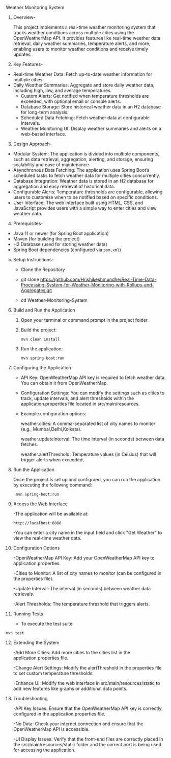 Weather Monitoring System

1) Overview-
 

     This project implements a real-time weather monitoring system that tracks weather conditions across multiple cities using the OpenWeatherMap API. It provides features like real-time weather data retrieval, daily weather summaries, temperature alerts, and more, 
  enabling users to monitor weather conditions and receive timely updates.

2) Key Features-
  - Real-time Weather Data: Fetch up-to-date weather information for multiple cities.
  - Daily Weather Summaries: Aggregate and store daily weather data, including high, low, and average temperatures.
    - Custom Alerts: Get notified when temperature thresholds are exceeded, with optional email or console alerts.
    - Database Storage: Store historical weather data in an H2 database for long-term analysis.
    - Scheduled Data Fetching: Fetch weather data at configurable intervals.
    - Weather Monitoring UI: Display weather summaries and alerts on a web-based interface.


3) Design Approach-
  - Modular System: The application is divided into multiple components, such as data retrieval, aggregation, alerting, and storage, ensuring scalability and ease of maintenance.
  - Asynchronous Data Fetching: The application uses Spring Boot’s scheduled tasks to fetch weather data for multiple cities concurrently.
  - Database Integration: Weather data is stored in an H2 database for aggregation and easy retrieval of historical data.
  - Configurable Alerts: Temperature thresholds are configurable, allowing users to customize when to be notified based on specific conditions.
  - User Interface: The web interface built using HTML, CSS, and JavaScript provides users with a simple way to enter cities and view weather data.


4) Prerequisites-
  - Java 11 or newer (for Spring Boot application)
  - Maven (for building the project)
  - H2 Database (used for storing weather data)
  - Spring Boot dependencies (configured via `pom.xml`)


5)  Setup Instructions-

    - Clone the Repository 
  
     - git clone https://github.com/Hrishikeshmundhe/Real-Time-Data-Processing-System-for-Weather-Monitoring-with-Rollups-and-Aggregates.git
   
     - cd Weather-Monitoring-System


6)  Build and Run the Application

     1)  Open your terminal or command prompt in the project folder.

    2)  Build the project:

            mvn clean install

    3)  Run the application:
    
            mvn spring-boot:run


7)  Configuring the Application
 
    - API Key: OpenWeatherMap API key is required to fetch weather data. You can obtain it from OpenWeatherMap.
 
    - Configuration Settings: You can modify the settings such as cities to track, update intervals, and alert thresholds within the application.properties file located in src/main/resources.
 
 
    - Example configuration options:
   
      weather.cities: A comma-separated list of city names to monitor (e.g., Mumbai,Delhi,Kolkata).
   
      weather.updateInterval: The time interval (in seconds) between data fetches.
   
      weather.alertThreshold: Temperature values (in Celsius) that will trigger alerts when exceeded.


8)  Run the Application

    Once the project is set up and configured, you can run the application by executing the following command:

         mvn spring-boot:run


9)  Access the Web Interface
  
      -The application will be available at:
          
        http://localhost:8080
   
      -You can enter a city name in the input field and click "Get Weather" to view the real-time weather data.
  


10)  Configuration Options
  
     -OpenWeatherMap API Key: Add your OpenWeatherMap API key to application.properties.
  
     -Cities to Monitor: A list of city names to monitor (can be configured in the properties file).
  
     -Update Interval: The interval (in seconds) between weather data retrievals.
  
     -Alert Thresholds: The temperature threshold that triggers alerts.


11)  Running Tests
  
     - To execute the test suite:
     
    mvn test


12)  Extending the System
  

     -Add More Cities: Add more cities to the cities list in the application.properties file.
  
     -Change Alert Settings: Modify the alertThreshold in the properties file to set custom temperature thresholds.
   
     -Enhance UI: Modify the web interface in src/main/resources/static to add new features like graphs or additional data points.


13)  Troubleshooting
  
     -API Key Issues: Ensure that the OpenWeatherMap API key is correctly configured in the application.properties file.
 
     -No Data: Check your internet connection and ensure that the OpenWeatherMap API is accessible.
   
     -UI Display Issues: Verify that the front-end files are correctly placed in the src/main/resources/static folder and the correct port is being used for accessing the application.
